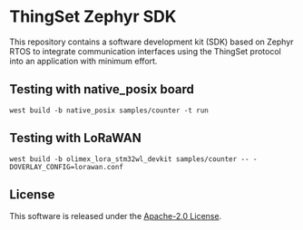 # ThingSet Zephyr SDK

This repository contains a software development kit (SDK) based on Zephyr RTOS to integrate communication interfaces using the ThingSet protocol into an application with minimum effort.

## Testing with native_posix board

```
west build -b native_posix samples/counter -t run
```

## Testing with LoRaWAN

```
west build -b olimex_lora_stm32wl_devkit samples/counter -- -DOVERLAY_CONFIG=lorawan.conf
```

## License

This software is released under the [Apache-2.0 License](LICENSE).
